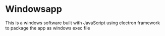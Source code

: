 # Windowsapp
This is a windows software built with JavaScript using electron framework to package the app as windows exec file
